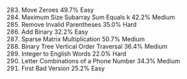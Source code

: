 283.	Move Zeroes	49.7%	Easy	
325.	Maximum Size Subarray Sum Equals k 	42.2%	Medium	
301.	Remove Invalid Parentheses	35.0%	Hard	
67.	  Add Binary	32.2%	Easy	
311.	Sparse Matrix Multiplication 	50.7%	Medium	
314.	Binary Tree Vertical Order Traversal 	36.4%	Medium	
273.	Integer to English Words	22.0%	Hard	
17.	  Letter Combinations of a Phone Number	34.3%	Medium	
278.  First Bad Version	25.2%	Easy
